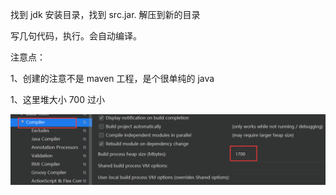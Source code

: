 找到 jdk  安装目录，找到 src.jar. 解压到新的目录

写几句代码，执行。会自动编译。



注意点：

1、创建的注意不是 maven 工程，是个很单纯的 java

1、这里堆大小 700 过小

![1606221697052](Untitled.assets/1606221697052.png)

